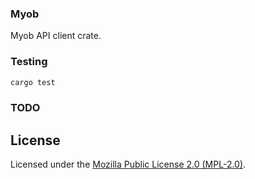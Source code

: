 ### Myob

Myob API client crate.

### Testing

```bash
cargo test
```

### TODO


## License

Licensed under the [Mozilla Public License 2.0 (MPL-2.0)](../../LICENSE).